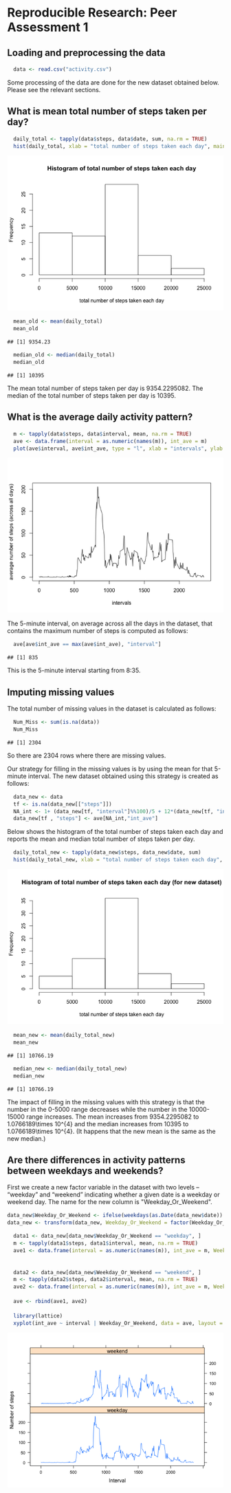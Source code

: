 # Reproducible Research: Peer Assessment 1


## Loading and preprocessing the data

```r
  data <- read.csv("activity.csv")
```
Some processing of the data are done for the new dataset obtained below. Please see the relevant sections.

## What is mean total number of steps taken per day?

```r
  daily_total <- tapply(data$steps, data$date, sum, na.rm = TRUE)
  hist(daily_total, xlab = "total number of steps taken each day", main = "Histogram of total number of steps taken each day")
```

![](PA1_template_files/figure-html/unnamed-chunk-2-1.png) 

```r
  mean_old <- mean(daily_total)
  mean_old
```

```
## [1] 9354.23
```

```r
  median_old <- median(daily_total)
  median_old
```

```
## [1] 10395
```
The mean total number of steps taken per day is 9354.2295082. The median of the total number of steps taken per day is 10395.

## What is the average daily activity pattern?

```r
  m <- tapply(data$steps, data$interval, mean, na.rm = TRUE)
  ave <- data.frame(interval = as.numeric(names(m)), int_ave = m)
  plot(ave$interval, ave$int_ave, type = "l", xlab = "intervals", ylab = "average number of steps (across all days)")
```

![](PA1_template_files/figure-html/unnamed-chunk-3-1.png) 

The 5-minute interval, on average across all the days in the dataset, that contains the maximum number of steps is computed as follows:

```r
  ave[ave$int_ave == max(ave$int_ave), "interval"]
```

```
## [1] 835
```
This is the 5-minute interval starting from 8:35.

## Imputing missing values
The total number of missing values in the dataset is calculated as follows:

```r
  Num_Miss <- sum(is.na(data))
  Num_Miss
```

```
## [1] 2304
```
So there are 2304 rows where there are missing values.

Our strategy for filling in the missing values is by using the mean for that 5-minute interval. The new dataset obtained using this strategy is created as follows:

```r
  data_new <- data
  tf <- is.na(data_new[["steps"]])
  NA_int <- 1+ (data_new[tf, "interval"]%%100)/5 + 12*(data_new[tf, "interval"] - data_new[tf, "interval"]%%100)/100  ##convert 5-min intervals to row numbers; to be applied below 
  data_new[tf , "steps"] <- ave[NA_int,"int_ave"]
```

Below shows the histogram of the total number of steps taken each day and reports the mean and median total number of steps taken per day. 

```r
  daily_total_new <- tapply(data_new$steps, data_new$date, sum)
  hist(daily_total_new, xlab = "total number of steps taken each day", main = "Histogram of total number of steps taken each day (for new dataset)")
```

![](PA1_template_files/figure-html/unnamed-chunk-7-1.png) 

```r
  mean_new <- mean(daily_total_new)
  mean_new
```

```
## [1] 10766.19
```

```r
  median_new <- median(daily_total_new)
  median_new
```

```
## [1] 10766.19
```
The impact of filling in the missing values with this strategy is that the number in the 0-5000 range decreases while the number in the 10000-15000 range increases. The mean increases from 9354.2295082 to 1.0766189\times 10^{4} and the median increases from 10395 to 1.0766189\times 10^{4}. (It happens that the new mean is the same as the new median.)

## Are there differences in activity patterns between weekdays and weekends?
First we create a new factor variable in the dataset with two levels – “weekday” and “weekend” indicating whether a given date is a weekday or weekend day. The name for the new column is "Weekday_Or_Weekend".

```r
data_new$Weekday_Or_Weekend <- ifelse(weekdays(as.Date(data_new$date)) == "Saturday" |weekdays(as.Date(data_new$date)) == "Sunday", "weekend", "weekday")
data_new <- transform(data_new, Weekday_Or_Weekend = factor(Weekday_Or_Weekend)) ## Convert 'Weekday_Or_Weekend' to a factor variable
```


```r
  data1 <- data_new[data_new$Weekday_Or_Weekend == "weekday", ]
  m <- tapply(data1$steps, data1$interval, mean, na.rm = TRUE)
  ave1 <- data.frame(interval = as.numeric(names(m)), int_ave = m, Weekday_Or_Weekend = "weekday")
  
  
  data2 <- data_new[data_new$Weekday_Or_Weekend == "weekend", ]
  m <- tapply(data2$steps, data2$interval, mean, na.rm = TRUE)
  ave2 <- data.frame(interval = as.numeric(names(m)), int_ave = m, Weekday_Or_Weekend = "weekend")
  
  ave <- rbind(ave1, ave2)
  
  library(lattice)
  xyplot(int_ave ~ interval | Weekday_Or_Weekend, data = ave, layout = c(1, 2), type = "l", xlab = "Interval", ylab = "Number of steps")
```

![](PA1_template_files/figure-html/unnamed-chunk-9-1.png) 



